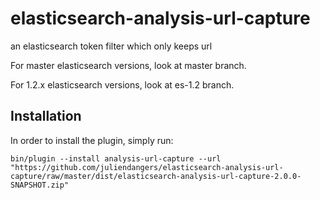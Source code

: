 elasticsearch-analysis-url-capture
==================================

an elasticsearch token filter which only keeps url


For master elasticsearch versions, look at master branch.

For 1.2.x elasticsearch versions, look at es-1.2 branch.


Installation
------------

In order to install the plugin, simply run: 

`bin/plugin --install analysis-url-capture --url "https://github.com/juliendangers/elasticsearch-analysis-url-capture/raw/master/dist/elasticsearch-analysis-url-capture-2.0.0-SNAPSHOT.zip"`

